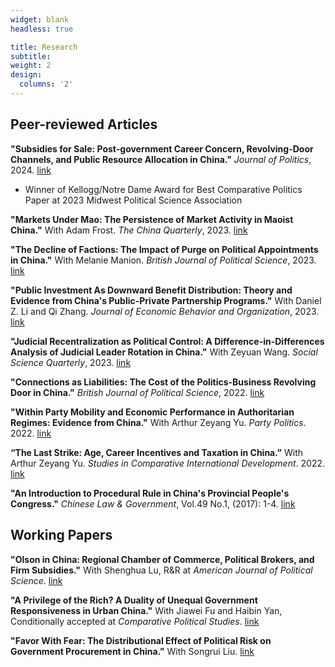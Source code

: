 ```yaml
---
widget: blank
headless: true

title: Research
subtitle:
weight: 2
design:
  columns: '2'
---
```


## Peer-reviewed Articles

**"Subsidies for Sale: Post-government Career Concern, Revolving-Door Channels, and Public Resource Allocation in China."** *Journal of Politics*, 2024. [link](https://www.journals.uchicago.edu/doi/abs/10.1086/727604?journalCode=jop)
- Winner of Kellogg/Notre Dame Award for Best Comparative Politics Paper at 2023 Midwest Political Science Association

**"Markets Under Mao: The Persistence of Market Activity in Maoist China."** With Adam Frost. *The China Quarterly*, 2023. [link](https://www.cambridge.org/core/services/aop-cambridge-core/content/view/FCED40169CCA6DEEF21B48012BC4D38C/S0305741023001133a.pdf/markets_under_mao_measuring_underground_activity_in_the_early_prc.pdf)

**"The Decline of Factions: The Impact of Purge on Political Appointments in China."** With Melanie Manion. *British Journal of Political Science*, 2023. [link](https://www.cambridge.org/core/services/aop-cambridge-core/content/view/F7DE172435D36DABBA3B51A26BC692EA/S000712342200062Xa.pdf/the-decline-of-factions-the-impact-of-a-broad-purge-on-political-decision-making-in-china.pdf)

**"Public Investment As Downward Benefit Distribution: Theory and Evidence from China's Public-Private Partnership Programs."** With Daniel Z. Li and Qi Zhang. *Journal of Economic Behavior and Organization*, 2023. [link](https://www.sciencedirect.com/science/article/pii/S0167268123000987?utm_campaign=STMJ_AUTH_SERV_PUBLISHED&utm_medium=email&utm_acid=248459168&SIS_ID=&dgcid=STMJ_AUTH_SERV_PUBLISHED&CMX_ID=&utm_in=DM368176&utm_source=AC_)

**"Judicial Recentralization as Political Control: A Difference-in-Differences Analysis of Judicial Leader Rotation in China."** With Zeyuan Wang. *Social Science Quarterly*, 2023. [link](https://onlinelibrary.wiley.com/doi/abs/10.1111/ssqu.13289)

**"Connections as Liabilities: The Cost of the Politics-Business Revolving Door in China."** *British Journal of Political Science*, 2022. [link](https://www.cambridge.org/core/journals/british-journal-of-political-science/article/connections-as-liabilities-the-cost-of-the-politicsbusiness-revolving-door-in-china/3E0CA07D3A4DF1369A1D00078492ABE3)

**"Within Party Mobility and Economic Performance in Authoritarian Regimes: Evidence from China."** With Arthur Zeyang Yu. *Party Politics*. 2022. [link](https://journals.sagepub.com/doi/abs/10.1177/13540688221122345)

**“The Last Strike: Age, Career Incentives and Taxation in China.”** With Arthur Zeyang Yu. *Studies in Comparative International Development*. 2022. [link](https://link.springer.com/article/10.1007/s12116-022-09356-x)
 
**"An Introduction to Procedural Rule in China's Provincial People's Congress."** *Chinese Law \& Government*,  Vol.49 No.1, (2017): 1-4. [link](http://www.tandfonline.com/doi/full/10.1080/00094609.2017.1251771)

## Working Papers

**"Olson in China: Regional Chamber of Commerce, Political Brokers, and Firm Subsidies."** With Shenghua Lu, R\&R at *American Journal of Political Science*. [link](https://papers.ssrn.com/sol3/papers.cfm?abstract_id=4802271)

**"A Privilege of the Rich? A Duality of Unequal Government Responsiveness in Urban China."** With Jiawei Fu and Haibin Yan, Conditionally accepted at *Comparative Political Studies*. [link](https://papers.ssrn.com/sol3/papers.cfm?abstract_id=4253200)

**"Favor With Fear: The Distributional Effect of Political Risk on Government Procurement in China."** With Songrui Liu. [link](https://papers.ssrn.com/sol3/papers.cfm?abstract_id=4338925)








